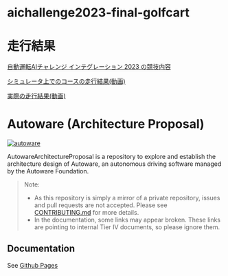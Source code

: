 # aichallenge2023-final-golfcart

# 走行結果
[自動運転AIチャレンジ インテグレーション 2023 の競技内容](https://www.jsae.or.jp/jaaic/2023ver/contest/)

[シミュレータ上でのコースの走行結果(動画)
](https://youtube.com/shorts/aXlgOfpKrpw?feature=share)

[実際の走行結果(動画)](https://www.youtube.com/watch?v=OXVNzzWvq7g)

# Autoware (Architecture Proposal)

[![autoware](https://user-images.githubusercontent.com/8327598/69472442-cca50b00-0ded-11ea-9da0-9e2302aa1061.png)](https://youtu.be/kn2bIU_g0oY)

AutowareArchitectureProposal is a repository to explore and establish the architecture design of Autoware, an autonomous driving software managed by the Autoware Foundation.

> Note:
>
> - As this repository is simply a mirror of a private repository, issues and pull requests are not accepted. Please see [CONTRIBUTING.md](./CONTRIBUTING.md) for more details.
> - In the documentation, some links may appear broken. These links are pointing to internal Tier IV documents, so please ignore them.

## Documentation

See [Github Pages](https://autowarefoundation.github.io/autoware-documentation/main/)
